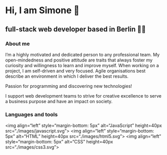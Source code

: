 <h1>Hi, I am <strong>Simone</strong> 👋</h1>
        <h2>full-stack web developer based in Berlin 👨‍💻</h2> 

### About me 

I’m a highly motivated and dedicated person to any professional team. My open-mindedness and positive attitude are traits that always foster my curiosity and willingness to learn and improve myself. When working on a project, I am self-driven and very focused. Agile organisations best describe an environment in which I deliver the best results.

Passion for programming and discovering new technologies!

I support web development teams to strive for creative excellence to serve a business purpose and have an impact on society.

### Languages and tools

<img align=“left” style=“margin-bottom: 5px” alt=“JavaScript” height=40px src=“./images/javascript.svg”>
<img align=“left” style=“margin-bottom: 5px” alt=“HTML” height=40px src=“./images/html5.svg”>
<img align=“left” style=“margin-bottom: 5px” alt=“CSS” height=40px src=“./images/css3.svg”>



